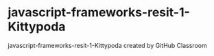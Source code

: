 # javascript-frameworks-resit-1-Kittypoda
javascript-frameworks-resit-1-Kittypoda created by GitHub Classroom
